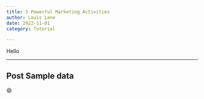 ```yaml
---
title: 5 Powerful Marketing Activities
author: Louis Lane
date: 2022-11-01
category: Tutorial

---
```

Hello

---


<PostDetail>

## Post Sample data

:smile:

</PostDetail>


